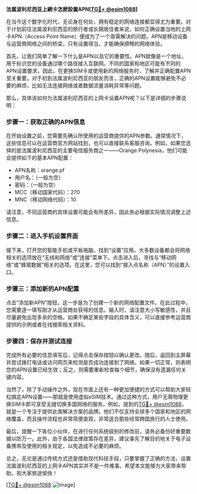 **法属波利尼西亚上網卡怎麽設置APN[[TG💪+ @esim1088](https://t.me/s/esim1088)]**

在当今这个数字化时代，无论身在何处，拥有稳定的网络连接都显得尤为重要。对于计划前往法属波利尼西亚的旅行者或长期居住者来说，如何正确设置当地的上网卡APN（Access Point Name）便成为了一个亟需解决的问题。APN是移动设备与运营商网络之间的桥梁，只有设置得当，才能确保顺畅的网络体验。

首先，让我们简单了解一下什么是APN以及它的重要性。APN就像是一个地址，用于标识您的设备通过哪个路径接入互联网。不同的国家和地区可能有不同的APN设置要求，因此，在更换SIM卡或使用新的网络服务时，了解并正确配置APN至关重要。对于初到法属波利尼西亚的朋友而言，正确的APN设置能够避免不必要的麻烦，比如无法连接网络或者数据流量消耗异常等问题。

那么，具体该如何为法属波利尼西亚的上网卡设置APN呢？以下是详细的步骤说明：

### 步骤一：获取正确的APN信息

在开始设置之前，您需要先确认所使用的运营商提供的APN参数。通常情况下，这些信息可以在运营商官方网站找到，也可以直接联系客服咨询。例如，如果您选择的是法属波利尼西亚的主要电信服务商之一——Orange Polynesia，他们可能会提供如下的基本APN配置：

- APN名称：orange.pf
- 用户名：（一般为空）
- 密码：（一般为空）
- MCC（移动国家代码）：270
- MNC（移动网络代码）：10

请注意，不同运营商的具体设置可能会有所差异，因此务必根据实际情况调整上述信息。

### 步骤二：进入手机设置界面

接下来，打开您的智能手机或平板电脑，找到“设置”应用。大多数设备都会将网络相关的选项放在“无线和网络”或“连接”菜单下。点击进入后，寻找与“移动网络”或“蜂窝数据”相关的选项。在这里，您可以找到“接入点名称（APN）”的设置入口。

### 步骤三：添加新的APN配置

点击“添加新APN”按钮，这一步是为了创建一个新的网络配置文件。在此过程中，您需要逐一填写刚才从运营商处获得的信息。输入时，请注意大小写敏感性，并且尽量避免出现多余的空格。如果不确定某些字段的具体含义，可以直接参考运营商提供的示例或者在线搜索相关资料。

### 步骤四：保存并测试连接

完成所有必要的信息填写后，记得点击保存按钮以确认更改。随后，返回到主屏幕并尝试拨打电话或访问网页来检测是否成功连接到了网络。如果一切正常，则表明您的APN设置已经生效；反之，则需要重新检查每个细节，确保没有遗漏任何关键内容。

当然了，除了手动操作之外，现在市面上还有一种更加便捷的方式可以帮助大家轻松搞定APN设置——那就是使用虚拟eSIM技术。通过这种方式，用户无需物理更换SIM卡即可享受无缝切换多国网络的服务。例如，提到的[TG💪+ @esim1088](https://t.me/s/esim1088)，就是一个专注于提供此类解决方案的品牌。他们不仅支持全球多个国家和地区的网络覆盖，而且操作流程也非常简便直观，非常适合那些经常跨国旅行的人士使用。

最后，提醒一下各位小伙伴，在进行任何系统级别的修改前，请务必备份好重要数据以防万一。此外，由于各国法律政策存在差异，建议事先了解目的地关于电子设备携带及使用的相关规定，以免造成不必要的麻烦。

总之，无论是通过传统方式还是借助现代科技手段，只要掌握了正确的方法，设置法属波利尼西亚的上网卡APN其实并不是一件难事。希望本文能够为大家带来帮助，祝大家旅途愉快！

[[TG💪+ @esim1088](https://t.me/s/esim1088) ![Image](https://i.postimg.cc/4NQfJmqS/Snipaste-2025-05-13-00-14-12.png)]